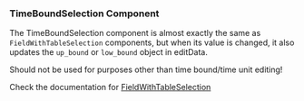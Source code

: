 ### TimeBoundSelection Component

The TimeBoundSelection component is almost exactly the same as `FieldWithTableSelection` components, but when its value is changed, it also updates the `up_bound` or `low_bound` object in editData.

Should not be used for purposes other than time bound/time unit editing!

Check the documentation for [FieldWithTableSelection](./FieldWithTableSelection.md)

